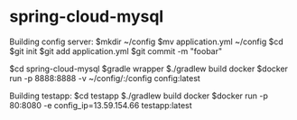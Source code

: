 # spring-cloud-mysql

Building config server:
$mkdir ~/config
$mv application.yml ~/config
$cd 
$git init
$git add application.yml
$git commit -m "foobar"

$cd spring-cloud-mysql
$gradle wrapper
$./gradlew build docker
$docker run -p 8888:8888 -v ~/config/:/config config:latest

Building testapp:
$cd testapp
$./gradlew build docker
$docker run -p 80:8080 -e config_ip=13.59.154.66 testapp:latest

